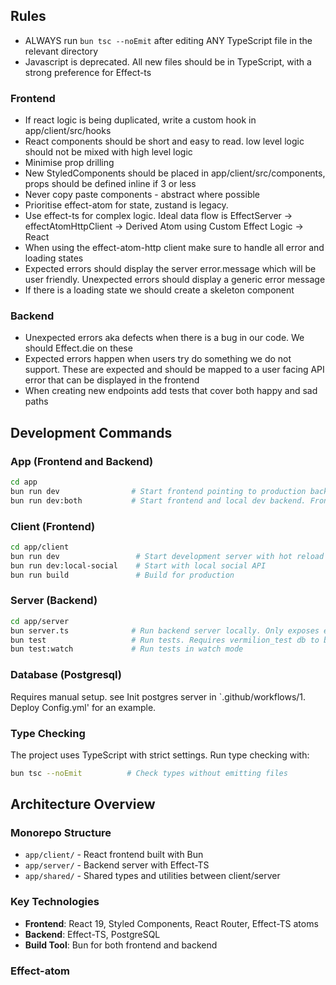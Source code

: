 ## Rules
- ALWAYS run `bun tsc --noEmit` after editing ANY TypeScript file in the relevant directory
- Javascript is deprecated. All new files should be in TypeScript, with a strong preference for Effect-ts
### Frontend
- If react logic is being duplicated, write a custom hook in app/client/src/hooks
- React components should be short and easy to read. low level logic should not be mixed with high level logic
- Minimise prop drilling
- New StyledComponents should be placed in app/client/src/components, props should be defined inline if 3 or less
- Never copy paste components - abstract where possible
- Prioritise effect-atom for state, zustand is legacy.
- Use effect-ts for complex logic. Ideal data flow is EffectServer -> effectAtomHttpClient -> Derived Atom using Custom Effect Logic -> React
- When using the effect-atom-http client make sure to handle all error and loading states
- Expected errors should display the server error.message which will be user friendly. Unexpected errors should display a generic error message
- If there is a loading state we should create a skeleton component

### Backend
- Unexpected errors aka defects when there is a bug in our code. We should Effect.die on these
- Expected errors happen when users try do something we do not support. These are expected and should be mapped to a user facing API error that can be displayed in the frontend
- When creating new endpoints add tests that cover both happy and sad paths

## Development Commands

### App (Frontend and Backend)
```bash
cd app
bun run dev                # Start frontend pointing to production backend
bun run dev:both           # Start frontend and local dev backend. Frontend is pointing to local backend for /social endpoints. Production for all else
```

### Client (Frontend)
```bash
cd app/client
bun run dev                 # Start development server with hot reload
bun run dev:local-social    # Start with local social API
bun run build               # Build for production
```

### Server (Backend)
```bash
cd app/server
bun server.ts              # Run backend server locally. Only exposes effect/social & bun/social endpoints. Requires vermilion db to be created
bun test                   # Run tests. Requires vermilion_test db to be created 
bun test:watch             # Run tests in watch mode
```

### Database (Postgresql)
Requires manual setup. see Init postgres server in `.github/workflows/1. Deploy Config.yml' for an example.

### Type Checking
The project uses TypeScript with strict settings. Run type checking with:
```bash
bun tsc --noEmit          # Check types without emitting files
```

## Architecture Overview

### Monorepo Structure
- `app/client/` - React frontend built with Bun
- `app/server/` - Backend server with Effect-TS
- `app/shared/` - Shared types and utilities between client/server

### Key Technologies
- **Frontend**: React 19, Styled Components, React Router, Effect-TS atoms
- **Backend**: Effect-TS, PostgreSQL
- **Build Tool**: Bun for both frontend and backend

### Effect-atom